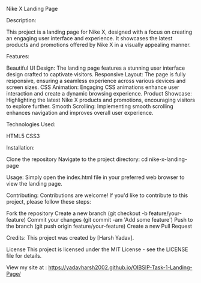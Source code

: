 Nike X Landing Page

Description:

This project is a landing page for Nike X, designed with a focus on creating an engaging user interface and experience. 
It showcases the latest products and promotions offered by Nike X in a visually appealing manner.

Features:

Beautiful UI Design: The landing page features a stunning user interface design crafted to captivate visitors.
Responsive Layout: The page is fully responsive, ensuring a seamless experience across various devices and screen sizes.
CSS Animation: Engaging CSS animations enhance user interaction and create a dynamic browsing experience.
Product Showcase: Highlighting the latest Nike X products and promotions, encouraging visitors to explore further.
Smooth Scrolling: Implementing smooth scrolling enhances navigation and improves overall user experience.

Technologies Used:

HTML5
CSS3

Installation:

Clone the repository
Navigate to the project directory: cd nike-x-landing-page

Usage:
Simply open the index.html file in your preferred web browser to view the landing page.

Contributing:
Contributions are welcome! If you'd like to contribute to this project, please follow these steps:

Fork the repository
Create a new branch (git checkout -b feature/your-feature)
Commit your changes (git commit -am 'Add some feature')
Push to the branch (git push origin feature/your-feature)
Create a new Pull Request

Credits:
This project was created by [Harsh Yadav].

License
This project is licensed under the MIT License - see the LICENSE file for details.


View my site at :  https://yadavharsh2002.github.io/OIBSIP-Task-1-Landing-Page/
